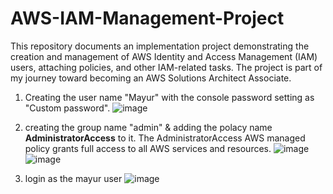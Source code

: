 # AWS-IAM-Management-Project

This repository documents an implementation project demonstrating the creation and management of AWS Identity and Access Management (IAM) users, attaching policies, and other IAM-related tasks. The project is part of my journey toward becoming an AWS Solutions Architect Associate.

1. Creating the user name "Mayur" with the console password setting as "Custom password".
![image](https://github.com/user-attachments/assets/d0ad3479-2a11-4da6-827b-d9083a00f58c)

3. creating the group name "admin" & adding the polacy name **AdministratorAccess** to it. The AdministratorAccess AWS managed policy grants full access to all AWS services and resources.
![image](https://github.com/user-attachments/assets/2adc494c-4af5-438e-a676-478ee973134e)
![image](https://github.com/user-attachments/assets/01d23ad2-5a60-44b5-9e8d-4c15015c08bc)

4. login as the mayur user
![image](https://github.com/user-attachments/assets/f72d6e30-8aa5-4ef7-8896-da2d30901f61)

   
